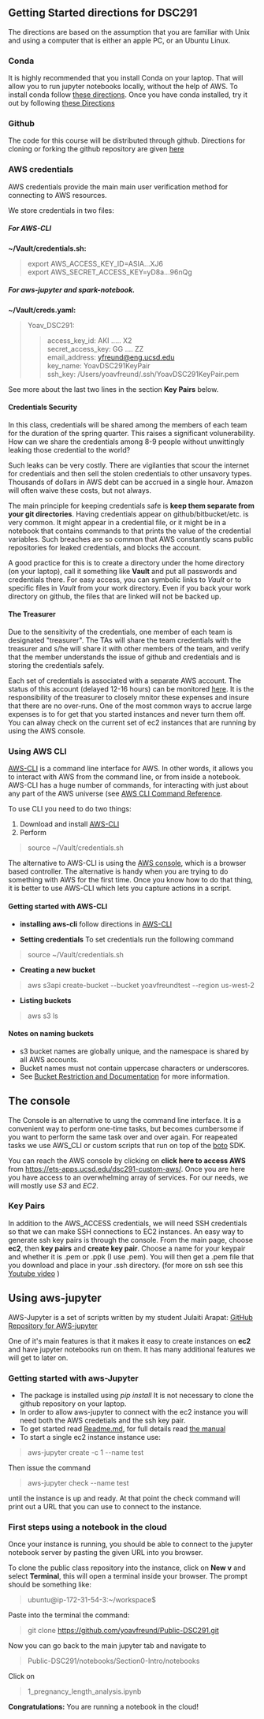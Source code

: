 ## Getting Started directions for DSC291

The directions are based on the assumption that you are familiar with Unix and using a computer that is either an apple PC, or an Ubuntu Linux.

### Conda
It is highly recommended that you install Conda on your laptop. That will allow you to run jupyter notebooks locally, without the help of AWS. To install conda follow [these directions](https://docs.anaconda.com/anaconda/). Once you have conda installed, try it out by following [these Directions](https://docs.anaconda.com/anaconda/user-guide/)

### Github
The code for this course will be distributed through github. 
Directions for cloning or forking the github repository are given [here](https://sites.google.com/eng.ucsd.edu/dsc291-sp20/class-github)

### AWS credentials
AWS credentials provide the main main user verification method for connecting to AWS resources. 

We store credentials in two files:

##### For AWS-CLI
**~/Vault/credentials.sh:**  
> export AWS\_ACCESS\_KEY_ID=ASIA...XJ6   
> export AWS\_SECRET\_ACCESS\_KEY=yD8a...96nQg

##### For aws-jupyter and spark-notebook.
**~/Vault/creds.yaml:**  
> Yoav_DSC291:   
>>  access\_key\_id: AKI ..... X2  
>>  secret\_access\_key: GG .... ZZ  
>>  email\_address: yfreund@eng.ucsd.edu  
>>  key\_name: YoavDSC291KeyPair  
>>  ssh\_key: /Users/yoavfreund/.ssh/YoavDSC291KeyPair.pem  

See more about the last two lines in the section **Key Pairs** below.

#### Credentials Security
In this class, credentials will be shared among the members of each team for the duration of the spring quarter. This raises a significant volunerability. How can we share the credentials among 8-9 people without unwittingly leaking those credential to the world?

Such leaks can be very costly. There are vigilanties that scour the internet for credentials and then sell the stolen credentials to other unsavory types. Thousands of dollars in AWS debt can be accrued in a single hour. Amazon will often waive these costs, but not always.

The main principle for keeping credentials safe is **keep them separate from your git directories**. Having credentials appear on github/bitbucket/etc. is very common. It might appear in a credential file, or it might be in a notebook that contains commands to that prints the value of the credential variables. Such breaches are so common that AWS constantly scans public repositories for leaked credentials, and blocks the account.

A good practice for this is to create a directory under the home directory (on your laptop), call it something like **Vault** and put all passwords and credentials there. For easy access, you can symbolic links to *Vault* or to specific files in *Vault* from your work directory. Even if you back your work directory on github, the files that are linked will not be backed up.

#### The Treasurer
Due to the sensitivity of the credentials, one member of each team is designated "treasurer". The TAs will share the team credentials with the treasurer and s/he will share it with other members of the team, and verify that the member understands the issue of github and credentials and is storing the credentials safely.

Each set of credentials is associated with a separate AWS account. The status of this account (delayed 12-16 hours) can be monitored [here](https://ets-apps.ucsd.edu/dsc291-custom-aws/). It is the responsibility of the treasurer to closely mnitor these expenses and insure that there are no over-runs.
One of the most common ways to accrue large expenses is to for get that you started instances and never turn them off. You can alway check on the current set of ec2 instances that are running by using the AWS console.

### Using AWS CLI
[AWS-CLI](https://aws.amazon.com/cli/) is a command line interface for AWS. In other words, it allows you to interact with AWS from the command line, or from inside a notebook. AWS-CLI has a huge number of commands, for interacting with just about any part of the AWS universe (see [AWS CLI Command Reference](https://docs.aws.amazon.com/cli/latest/index.html]). 

To use CLI you need to do two things:
1. Download and install [AWS-CLI](https://aws.amazon.com/cli/)
2. Perform  
> source ~/Vault/credentials.sh

The alternative to AWS-CLI is using the [AWS console](https://aws.amazon.com/console/), which is a browser based controller. The alternative is handy when you are trying to do something with AWS for the first time. Once you know how to do that thing, it is better to use AWS-CLI which lets you capture actions in a script.

#### Getting started with AWS-CLI

* **installing aws-cli** follow directions in [AWS-CLI](https://aws.amazon.com/cli/)

* **Setting credentials**   To set credentials run the following command
> source ~/Vault/credentials.sh

* **Creating a new bucket**
> aws s3api create-bucket --bucket yoavfreundtest --region us-west-2

* **Listing buckets**
> aws s3 ls

#### Notes on naming buckets 
* s3 bucket names are globally unique, and the namespace is shared by all AWS accounts. 
* Bucket names must not contain uppercase characters or underscores.
* See [Bucket Restriction and Documentation](https://docs.aws.amazon.com/AmazonS3/latest/dev/BucketRestrictions.html) for more information.

## The console
The Console is an alternative to usng the command line interface. It is a convenient way to perform one-time tasks, but becomes cumbersome if you want to perform the same task over and over again. For reapeated tasks we use AWS_CLI or custom scripts that run on top of the [boto](https://boto3.amazonaws.com/v1/documentation/api/latest/index.htmlR) SDK.

You can reach the AWS console by clicking on **click here to access AWS** from <a href="https://ets-apps.ucsd.edu/dsc291-custom-aws/">https://ets-apps.ucsd.edu/dsc291-custom-aws/</a></li>. Once you are here you have access to an overwhelming array of services. For our needs, we will mostly use *S3* and *EC2*. 

### Key Pairs
In addition to the AWS_ACCESS credentials, we will need SSH credentials so that we can make SSH connections to EC2 instances. An easy way to generate ssh key pairs is through the console.  From the main page, choose **ec2**, then **key pairs** and **create key pair**. Choose a name for your keypair and whether it is .pem or .ppk (I use .pem). You will then get a .pem file that you download and place in your .ssh directory. (for more on ssh see this [Youtube video](https://www.youtube.com/watch?v=4WQe_-DAn1E) )

## Using aws-jupyter

AWS-Jupyter is a set of scripts written by my student Julaiti Arapat: [GitHub Repository for AWS-jupyter](https://github.com/arapat/aws-jupyter)

One of it's main features is that it makes it easy to create instances on **ec2** and have jupyter notebooks run on them. It has many additional features we will get to later on.

### Getting started with aws-Jupyter

* The package is installed using *pip install* It is not necessary to clone the github repository on your laptop.
* In order to allow aws-jupyter to connect with the ec2 instance you will need both the AWS credetials and the ssh key pair.
* To get started read [Readme.md](https://github.com/arapat/aws-jupyter/blob/master/README.md), for full details read [the manual](https://github.com/arapat/aws-jupyter/blob/master/manual.md)
* To start a single ec2 instance instance use:

> aws-jupyter create -c 1 --name test 

Then issue the command

> aws-jupyter check --name test

until the instance is up and ready. At that point the check command will print out a URL that you can use to connect to the instance.

### First steps using a notebook in the cloud

Once your instance is running, you should be able to connect to the jupyter notebook server by pasting the given URL into you browser.

To clone the public class repository into the instance, click on **New v** and select **Terminal**, this will open a terminal inside your browser. The prompt should be something like:  
> ubuntu@ip-172-31-54-3:~/workspace$ 

Paste into the terminal the command:  
> git clone https://github.com/yoavfreund/Public-DSC291.git

Now you can go back to the main jupyter tab and navigate to  
> Public-DSC291/notebooks/Section0-Intro/notebooks

Click on  
> 1\_pregnancy\_length\_analysis.ipynb


**Congratulations:** You are running a notebook in the cloud!
